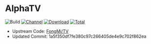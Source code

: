 # AlphaTV

![Build](https://shields.io/github/workflow/status/dzx0106/TvJar/Test?logo=github&label=Build)
[![Channel](https://img.shields.io/badge/Follow-Telegram-blue.svg?logo=telegram)](https://t.me/FongMi_TV)
[![Download](https://img.shields.io/github/v/release/dzx0106/TvJar?color=orange&logoColor=orange&label=Download&logo=DocuSign)](https://github.com/dzx0106/TvJar/releases/latest) 
[![Total](https://shields.io/github/downloads/dzx0106/TvJar?logo=Bookmeter&label=Counts&logoColor=yellow&color=yellow)](https://github.com/dzx0106/TvJar/releases)

+ Upstream Code: [FongMi/TV](https://github.com/FongMi/TV)
+ Updated Commit: 1a5f350df7fe380c97c266405de4e9c702f862ea





